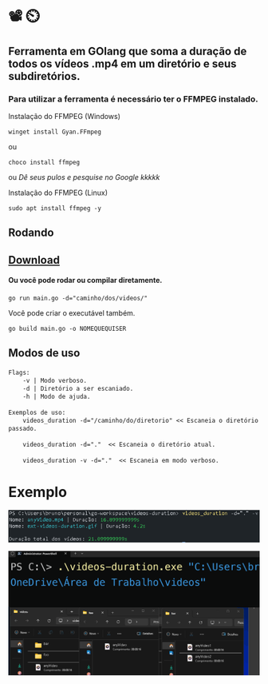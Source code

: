 # 📽️ ⏲️

## Ferramenta em GOlang que soma a duração de todos os vídeos .mp4 em um diretório e seus subdiretórios.

### Para utilizar a ferramenta é necessário ter o FFMPEG instalado.

Instalação do FFMPEG (Windows)
```
winget install Gyan.FFmpeg
```
ou
```
choco install ffmpeg
```
ou *Dê seus pulos e pesquise no Google kkkkk*

Instalação do FFMPEG (Linux)
```
sudo apt install ffmpeg -y
```

## Rodando

## [Download](https://github.com/Brunoquindeler/videos-duration/releases/tag/v0.0.2)

#### Ou você pode rodar ou compilar diretamente.

```
go run main.go -d="caminho/dos/videos/"
```

Você pode criar o executável também.
```
go build main.go -o NOMEQUEQUISER
```

## Modos de uso
```
Flags:
	-v | Modo verboso.
	-d | Diretório a ser escaniado.
	-h | Modo de ajuda.

Exemplos de uso:
	videos_duration -d="/caminho/do/diretorio" << Escaneia o diretório passado.

	videos_duration -d="."  << Escaneia o diretório atual.

	videos_duration -v -d="."  << Escaneia em modo verboso.
```

# Exemplo

![Exemplo de modo verboso](./assets/use-example.png)

![Video de exemplo](./assets/ext-videos-duration.gif)